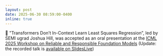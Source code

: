 ```yaml
---
layout: post
date: 2025-06-30 08:59:00-0400
inline: true
---
```


:tada: "Transformers Don’t In-Context Learn Least Squares Regression”, led by SEMI ugrad Joshua Hill, was accepted as an oral presentation at the [ICML 2025 Workshop on Reliable and Responsible Foundation Models](https://r2-fm.github.io/) (Update: the recorded talk is [available on SlidesLive](https://slideslive.com/39044544/transformers-dont-incontext-learn-least-squares-regression?ref=folder-199212))
